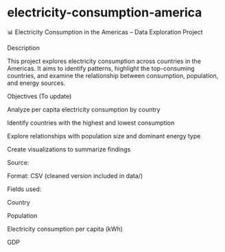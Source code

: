 # electricity-consumption-america

📊 Electricity Consumption in the Americas – Data Exploration Project

Description

This project explores electricity consumption across countries in the Americas. It aims to identify patterns, highlight the top-consuming countries, and examine the relationship between consumption, population, and energy sources.

Objectives (To update)

  Analyze per capita electricity consumption by country
  
  Identify countries with the highest and lowest consumption
  
  Explore relationships with population size and dominant energy type
  
  Create visualizations to summarize findings

Source: 

Format: CSV (cleaned version included in data/)

Fields used:

  Country
  
  Population
  
  Electricity consumption per capita (kWh)
  
  GDP
